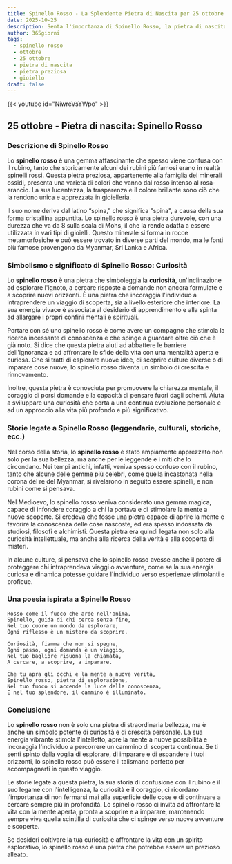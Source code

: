 ```yaml
---
title: Spinello Rosso - La Splendente Pietra di Nascita per 25 ottobre
date: 2025-10-25
description: Senta l'importanza di Spinello Rosso, la pietra di nascita di 25 ottobre che simboleggia Curiosità. Lasci che la sua bellezza e il suo significato illuminino la sua giornata.
author: 365giorni
tags:
  - spinello rosso
  - ottobre
  - 25 ottobre
  - pietra di nascita
  - pietra preziosa
  - gioiello
draft: false
---
```


{{< youtube id="NiwreVsYWpo" >}}

## 25 ottobre - Pietra di nascita: Spinello Rosso

### Descrizione di Spinello Rosso

Lo **spinello rosso** è una gemma affascinante che spesso viene confusa con il rubino, tanto che storicamente alcuni dei rubini più famosi erano in realtà spinelli rossi. Questa pietra preziosa, appartenente alla famiglia dei minerali ossidi, presenta una varietà di colori che vanno dal rosso intenso al rosa-arancio. La sua lucentezza, la trasparenza e il colore brillante sono ciò che la rendono unica e apprezzata in gioielleria.

Il suo nome deriva dal latino “spina,” che significa "spina", a causa della sua forma cristallina appuntita. Lo spinello rosso è una pietra durevole, con una durezza che va da 8 sulla scala di Mohs, il che la rende adatta a essere utilizzata in vari tipi di gioielli. Questo minerale si forma in rocce metamorfosiche e può essere trovato in diverse parti del mondo, ma le fonti più famose provengono da Myanmar, Sri Lanka e Africa.

### Simbolismo e significato di Spinello Rosso: Curiosità

Lo **spinello rosso** è una pietra che simboleggia la **curiosità**, un'inclinazione ad esplorare l'ignoto, a cercare risposte a domande non ancora formulate e a scoprire nuovi orizzonti. È una pietra che incoraggia l'individuo a intraprendere un viaggio di scoperta, sia a livello esteriore che interiore. La sua energia vivace è associata al desiderio di apprendimento e alla spinta ad allargare i propri confini mentali e spirituali.

Portare con sé uno spinello rosso è come avere un compagno che stimola la ricerca incessante di conoscenza e che spinge a guardare oltre ciò che è già noto. Si dice che questa pietra aiuti ad abbattere le barriere dell'ignoranza e ad affrontare le sfide della vita con una mentalità aperta e curiosa. Che si tratti di esplorare nuove idee, di scoprire culture diverse o di imparare cose nuove, lo spinello rosso diventa un simbolo di crescita e rinnovamento.

Inoltre, questa pietra è conosciuta per promuovere la chiarezza mentale, il coraggio di porsi domande e la capacità di pensare fuori dagli schemi. Aiuta a sviluppare una curiosità che porta a una continua evoluzione personale e ad un approccio alla vita più profondo e più significativo.

### Storie legate a Spinello Rosso (leggendarie, culturali, storiche, ecc.)

Nel corso della storia, lo **spinello rosso** è stato ampiamente apprezzato non solo per la sua bellezza, ma anche per le leggende e i miti che lo circondano. Nei tempi antichi, infatti, veniva spesso confuso con il rubino, tanto che alcune delle gemme più celebri, come quella incastonata nella corona del re del Myanmar, si rivelarono in seguito essere spinelli, e non rubini come si pensava.

Nel Medioevo, lo spinello rosso veniva considerato una gemma magica, capace di infondere coraggio a chi la portava e di stimolare la mente a nuove scoperte. Si credeva che fosse una pietra capace di aprire la mente e favorire la conoscenza delle cose nascoste, ed era spesso indossata da studiosi, filosofi e alchimisti. Questa pietra era quindi legata non solo alla curiosità intellettuale, ma anche alla ricerca della verità e alla scoperta di misteri.

In alcune culture, si pensava che lo spinello rosso avesse anche il potere di proteggere chi intraprendeva viaggi o avventure, come se la sua energia curiosa e dinamica potesse guidare l'individuo verso esperienze stimolanti e proficue.

### Una poesia ispirata a Spinello Rosso

```
Rosso come il fuoco che arde nell'anima,
Spinello, guida di chi cerca senza fine,
Nel tuo cuore un mondo da esplorare,
Ogni riflesso è un mistero da scoprire.

Curiosità, fiamma che non si spegne,
Ogni passo, ogni domanda è un viaggio,
Nel tuo bagliore risuona la chiamata,
A cercare, a scoprire, a imparare.

Che tu apra gli occhi e la mente a nuove verità,
Spinello rosso, pietra di esplorazione,
Nel tuo fuoco si accende la luce della conoscenza,
E nel tuo splendore, il cammino è illuminato.
```

### Conclusione

Lo **spinello rosso** non è solo una pietra di straordinaria bellezza, ma è anche un simbolo potente di curiosità e di crescita personale. La sua energia vibrante stimola l'intelletto, apre la mente a nuove possibilità e incoraggia l'individuo a percorrere un cammino di scoperta continua. Se ti senti spinto dalla voglia di esplorare, di imparare e di espandere i tuoi orizzonti, lo spinello rosso può essere il talismano perfetto per accompagnarti in questo viaggio.

Le storie legate a questa pietra, la sua storia di confusione con il rubino e il suo legame con l'intelligenza, la curiosità e il coraggio, ci ricordano l'importanza di non fermarsi mai alla superficie delle cose e di continuare a cercare sempre più in profondità. Lo spinello rosso ci invita ad affrontare la vita con la mente aperta, pronta a scoprire e a imparare, mantenendo sempre viva quella scintilla di curiosità che ci spinge verso nuove avventure e scoperte.

Se desideri coltivare la tua curiosità e affrontare la vita con un spirito esplorativo, lo spinello rosso è una pietra che potrebbe essere un prezioso alleato.